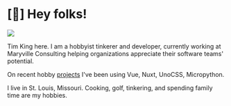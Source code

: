 # [👋] Hey folks!
<img src="img/profile.jpeg" class="float-left mask mask-squircle w-24 mr-4"></img>

Tim King here. I am a hobbyist tinkerer and developer, currently working at Maryville Consulting helping organizations appreciate their software teams' potential.

On recent hobby [projects](/projects) I've been using Vue, Nuxt, UnoCSS, Micropython.

I live in St. Louis, Missouri. Cooking, golf, tinkering, and spending family time are my hobbies.